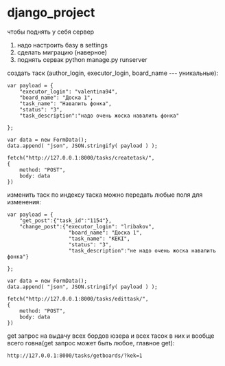 # django_project
чтобы поднять у себя сервер
1) надо настроить базу в settings
2) сделать миграцию (наверное)
3) поднять сервак python manage.py runserver


создать таск (author_login, executor_login, board_name --- уникальные):
```
var payload = {
    "executor_login": "valentina94",
    "board_name": "Доска 1",
    "task_name": "Навалить фонка",
    "status": "3",
    "task_description":"надо очень жоска навалить фонка"
    
};

var data = new FormData();
data.append( "json", JSON.stringify( payload ) );

fetch("http://127.0.0.1:8000/tasks/createtask/",
{
    method: "POST",
    body: data
})
```
изменить таск по индексу таска можно передать любые поля для изменения: 
```
var payload = {
    "get_post":{"task_id":"1154"},
    "change_post":{"executor_login": "lribakov",
                    "board_name": "Доска 1",
                    "task_name": "KEKI",
                    "status": "3",
                    "task_description":"не надо очень жоска навалить фонка"}
    
};

var data = new FormData();
data.append( "json", JSON.stringify( payload ) );

fetch("http://127.0.0.1:8000/tasks/edittask/",
{
    method: "POST",
    body: data
})
```

get запрос на выдачу всех бордов юзера и всех тасок в них и вообще всего говна(get запрос может быть любое, главное get):
```
http://127.0.0.1:8000/tasks/getboards/?kek=1
```